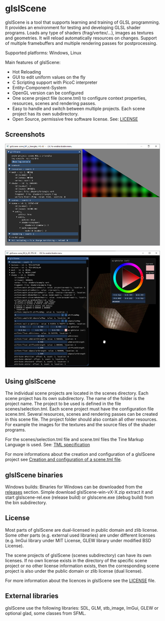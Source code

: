 glslScene
=========

glslScene is a tool that supports learning and training of GLSL programming. It provides an environment for testing and developing GLSL shader programs. Loads any type of shaders (frag/vertex/…), images as textures and geometries. It will reload automatically resources on changes. Support of multiple framebuffers and  multiple rendering passes for postprocessing.

Supported platforms: Windows, Linux

Main features of glslScene:
 * Hot Reloading
 * GUI to edit uniform values on the fly
 * C Scripting support with PicoC interpreter
 * Entity-Component-System
 * OpenGL version can be configured
 * One scene project file (scene.tml) to configure context properties, resources, scenes and rendering passes.
 * Easy to handle and switch between multiple projects. Each scene project has its own subdirectory.
 * Open Source, permissive free software license. See: [LICENSE](LICENSE)

Screenshots
-----------

![Screenshot from the example scene_001_c_triangles](doc/screenshot-01.png?raw=true)

![Screenshot from the example scene_002_b_3D](doc/screenshot-02.png?raw=true)

Using glslScene
---------------
The individual scene projects are located in the scenes directory. Each scene project has its own subdirectory. The name of the folder is the project name. The project to be used is defined in the file scenes/selection.tml. Each scene project must have the configuration file scene.tml. Several resources, scenes and rendering passes can be created in this scene file. The project folder should also contain all other resources. For example the images for the textures and the source files of the shader programs.

For the scenes/selection.tml file and scene.tml files the Tine Markup Language is used. See: [TML specification](doc/tml-specification.md)

For more informations about the creation and configuration of a glslScene project see [Creation and configuration of a scene.tml file](doc/scene-config.md).

glslScene binaries
------------------
Windows builds: Binaries for Windows can be downloaded from the [releases](https://github.com/jwurzer/glslScene/releases) section. Simple download glslScene-win-vX-X.zip extract it and start glslscene-rel.exe (release build) or glslscene.exe (debug build) from the bin subdirectory.

License
-------
Most parts of glslScene are dual-licensed in public domain and zlib license. Some other parts (e.g. external used libraries) are under different licenses (e.g. ImGui library under MIT License, GLEW library under modified BSD License).

The scene projects of glslScene (scenes subdirectory) can have its own licenses.
If no own license exists in the directory of the specific scene project or
no other license information exists, then the corresponding scene project is also
under the public domain or zlib license (dual license).

For more information about the licences in glslScene see the [LICENSE](LICENSE) file.

External libraries
------------------
glslScene use the following libraries: SDL, GLM, stb_image, ImGui, GLEW or optional glad, some classes from SFML.
